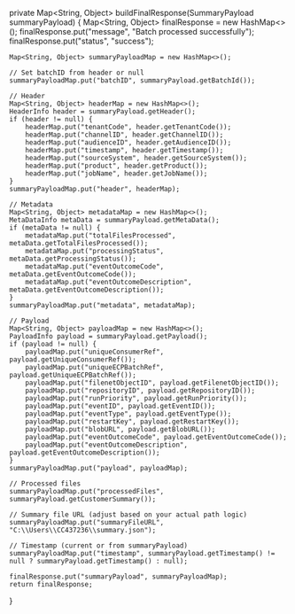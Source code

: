 private Map<String, Object> buildFinalResponse(SummaryPayload summaryPayload) {
    Map<String, Object> finalResponse = new HashMap<>();
    finalResponse.put("message", "Batch processed successfully");
    finalResponse.put("status", "success");

    Map<String, Object> summaryPayloadMap = new HashMap<>();

    // Set batchID from header or null
    summaryPayloadMap.put("batchID", summaryPayload.getBatchId());

    // Header
    Map<String, Object> headerMap = new HashMap<>();
    HeaderInfo header = summaryPayload.getHeader();
    if (header != null) {
        headerMap.put("tenantCode", header.getTenantCode());
        headerMap.put("channelID", header.getChannelID());
        headerMap.put("audienceID", header.getAudienceID());
        headerMap.put("timestamp", header.getTimestamp());
        headerMap.put("sourceSystem", header.getSourceSystem());
        headerMap.put("product", header.getProduct());
        headerMap.put("jobName", header.getJobName());
    }
    summaryPayloadMap.put("header", headerMap);

    // Metadata
    Map<String, Object> metadataMap = new HashMap<>();
    MetaDataInfo metaData = summaryPayload.getMetaData();
    if (metaData != null) {
        metadataMap.put("totalFilesProcessed", metaData.getTotalFilesProcessed());
        metadataMap.put("processingStatus", metaData.getProcessingStatus());
        metadataMap.put("eventOutcomeCode", metaData.getEventOutcomeCode());
        metadataMap.put("eventOutcomeDescription", metaData.getEventOutcomeDescription());
    }
    summaryPayloadMap.put("metadata", metadataMap);

    // Payload
    Map<String, Object> payloadMap = new HashMap<>();
    PayloadInfo payload = summaryPayload.getPayload();
    if (payload != null) {
        payloadMap.put("uniqueConsumerRef", payload.getUniqueConsumerRef());
        payloadMap.put("uniqueECPBatchRef", payload.getUniqueECPBatchRef());
        payloadMap.put("filenetObjectID", payload.getFilenetObjectID());
        payloadMap.put("repositoryID", payload.getRepositoryID());
        payloadMap.put("runPriority", payload.getRunPriority());
        payloadMap.put("eventID", payload.getEventID());
        payloadMap.put("eventType", payload.getEventType());
        payloadMap.put("restartKey", payload.getRestartKey());
        payloadMap.put("blobURL", payload.getBlobURL());
        payloadMap.put("eventOutcomeCode", payload.getEventOutcomeCode());
        payloadMap.put("eventOutcomeDescription", payload.getEventOutcomeDescription());
    }
    summaryPayloadMap.put("payload", payloadMap);

    // Processed files
    summaryPayloadMap.put("processedFiles", summaryPayload.getCustomerSummary());

    // Summary file URL (adjust based on your actual path logic)
    summaryPayloadMap.put("summaryFileURL", "C:\\Users\\CC437236\\summary.json");

    // Timestamp (current or from summaryPayload)
    summaryPayloadMap.put("timestamp", summaryPayload.getTimestamp() != null ? summaryPayload.getTimestamp() : null);

    finalResponse.put("summaryPayload", summaryPayloadMap);
    return finalResponse;
}
